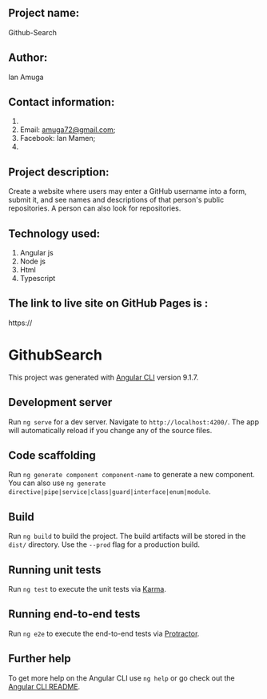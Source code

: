 ## Project name:

Github-Search

## Author:
Ian Amuga

## Contact information:

1. 
2. Email: amuga72@gmail.com;
3. Facebook: Ian Mamen;
4. 

## Project description:

 Create a website where users may enter a GitHub username into a form, submit it, and see names and descriptions of that person's public repositories. A person can also look for repositories.

 ## Technology used:

 1. Angular js
 2. Node js
 3. Html
 4. Typescript

 
 ## The link to live site on GitHub Pages is :
 
 https://






# GithubSearch

This project was generated with [Angular CLI](https://github.com/angular/angular-cli) version 9.1.7.

## Development server

Run `ng serve` for a dev server. Navigate to `http://localhost:4200/`. The app will automatically reload if you change any of the source files.

## Code scaffolding

Run `ng generate component component-name` to generate a new component. You can also use `ng generate directive|pipe|service|class|guard|interface|enum|module`.

## Build

Run `ng build` to build the project. The build artifacts will be stored in the `dist/` directory. Use the `--prod` flag for a production build.

## Running unit tests

Run `ng test` to execute the unit tests via [Karma](https://karma-runner.github.io).

## Running end-to-end tests

Run `ng e2e` to execute the end-to-end tests via [Protractor](http://www.protractortest.org/).

## Further help

To get more help on the Angular CLI use `ng help` or go check out the [Angular CLI README](https://github.com/angular/angular-cli/blob/master/README.md).

